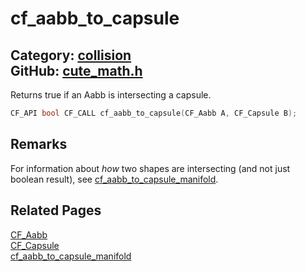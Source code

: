 [](../header.md ':include')

# cf_aabb_to_capsule

Category: [collision](/api_reference?id=collision)  
GitHub: [cute_math.h](https://github.com/RandyGaul/cute_framework/blob/master/include/cute_math.h)  
---

Returns true if an Aabb is intersecting a capsule.

```cpp
CF_API bool CF_CALL cf_aabb_to_capsule(CF_Aabb A, CF_Capsule B);
```

## Remarks

For information about _how_ two shapes are intersecting (and not just boolean result), see [cf_aabb_to_capsule_manifold](/collision/cf_aabb_to_capsule_manifold.md).

## Related Pages

[CF_Aabb](/math/cf_aabb.md)  
[CF_Capsule](/collision/cf_capsule.md)  
[cf_aabb_to_capsule_manifold](/collision/cf_aabb_to_capsule_manifold.md)  
